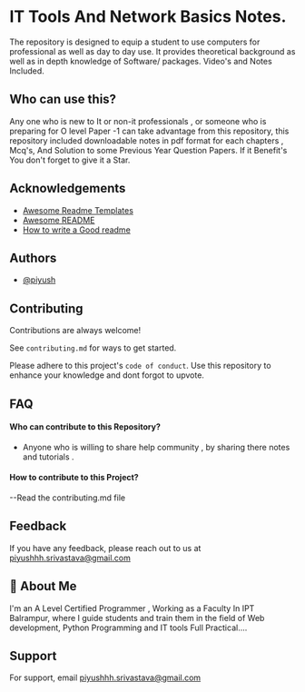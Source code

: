 # IT Tools And Network Basics Notes.
The repository is designed to equip a student to use computers for professional as well
as day to day use. It provides theoretical background as well as in depth 
knowledge of Software/ packages.
Video's and Notes Included.

## Who can use this?
Any one who is new to It or non-it professionals , or someone who is preparing for O level Paper -1 can take advantage from this repository, this repository included downloadable notes in pdf format for each chapters , Mcq's, And Solution to some Previous Year Question Papers.
If it Benefit's You don't forget to give it a Star.

## Acknowledgements

 - [Awesome Readme Templates](https://awesomeopensource.com/project/elangosundar/awesome-README-templates)
 - [Awesome README](https://github.com/matiassingers/awesome-readme)
 - [How to write a Good readme](https://bulldogjob.com/news/449-how-to-write-a-good-readme-for-your-github-project)

## Authors

- [@piyush](https://github.com/piyush-sri)

## Contributing

Contributions are always welcome!

See `contributing.md` for ways to get started.

Please adhere to this project's `code of conduct`.
Use this repository to enhance your knowledge and dont forgot to upvote.

## FAQ

#### Who can contribute to this Repository?

- Anyone who is willing to share help community , by sharing there notes and tutorials .

#### How to contribute to this Project?

--Read the contributing.md file  

## Feedback

If you have any feedback, please reach out to us at piyushhh.srivastava@gmail.com

## 🚀 About Me
I'm an A Level Certified Programmer , Working as a Faculty In IPT Balrampur, where I guide students and train them in the field of Web development, Python Programming and IT tools Full Practical....


## Support

For support, email piyushhh.srivastava@gmail.com 
